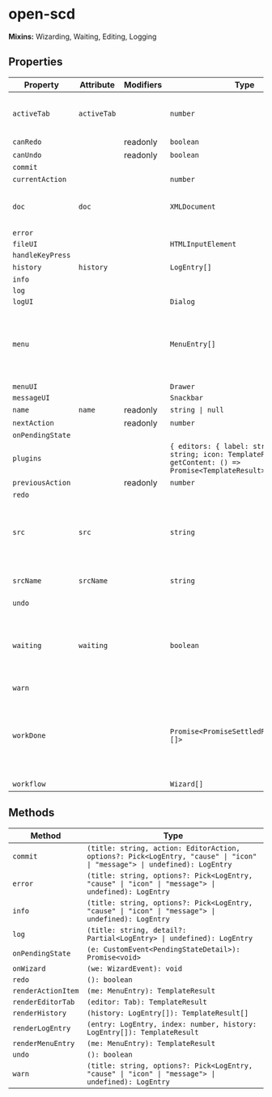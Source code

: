 # open-scd

**Mixins:** Wizarding, Waiting, Editing, Logging

## Properties

| Property         | Attribute   | Modifiers | Type                                             | Default                                          | Description                                      |
|------------------|-------------|-----------|--------------------------------------------------|--------------------------------------------------|--------------------------------------------------|
| `activeTab`      | `activeTab` |           | `number`                                         | 0                                                | The currently active editor tab.                 |
| `canRedo`        |             | readonly  | `boolean`                                        |                                                  |                                                  |
| `canUndo`        |             | readonly  | `boolean`                                        |                                                  |                                                  |
| `commit`         |             |           |                                                  |                                                  |                                                  |
| `currentAction`  |             |           | `number`                                         | -1                                               |                                                  |
| `doc`            | `doc`       |           | `XMLDocument`                                    | "newEmptySCD()"                                  | The `XMLDocument` being edited.                  |
| `error`          |             |           |                                                  |                                                  |                                                  |
| `fileUI`         |             |           | `HTMLInputElement`                               |                                                  |                                                  |
| `handleKeyPress` |             |           |                                                  |                                                  |                                                  |
| `history`        | `history`   |           | `LogEntry[]`                                     | []                                               |                                                  |
| `info`           |             |           |                                                  |                                                  |                                                  |
| `log`            |             |           |                                                  |                                                  |                                                  |
| `logUI`          |             |           | `Dialog`                                         |                                                  |                                                  |
| `menu`           |             |           | `MenuEntry[]`                                    | [{"icon":"folder_open","name":"Open project","startsGroup":true,"actionItem":true},{"icon":"create_new_folder","name":"New project"},{"icon":"snippet_folder","name":"Import IED"},{"icon":"save","name":"Save project"},{"icon":"undo","name":"Undo","hint":"CTRL+Z","startsGroup":true,"actionItem":true,"action":true},{"icon":"redo","name":"Redo","hint":"CTRL+Y","actionItem":true,"action":true},{"icon":"rule_folder","name":"Validate project","startsGroup":true},{"icon":"rule","name":"View log","hint":"CTRL+L","actionItem":true}] |                                                  |
| `menuUI`         |             |           | `Drawer`                                         |                                                  |                                                  |
| `messageUI`      |             |           | `Snackbar`                                       |                                                  |                                                  |
| `name`           | `name`      | readonly  | `string \| null`                                 |                                                  |                                                  |
| `nextAction`     |             | readonly  | `number`                                         |                                                  |                                                  |
| `onPendingState` |             |           |                                                  |                                                  |                                                  |
| `plugins`        |             |           | `{ editors: { label: string; id: string; icon: TemplateResult; getContent: () => Promise<TemplateResult>; }[]; }` | {"editors":[{"label":"Substation","id":"substation","icon":"zeroLineIcon"}]} |                                                  |
| `previousAction` |             | readonly  | `number`                                         |                                                  |                                                  |
| `redo`           |             |           |                                                  |                                                  |                                                  |
| `src`            | `src`       |           | `string`                                         |                                                  | The current file's URL. `blob:` URLs are *revoked after parsing*! |
| `srcName`        | `srcName`   |           | `string`                                         | "untitled.scd"                                   | The name of the current file.                    |
| `undo`           |             |           |                                                  |                                                  |                                                  |
| `waiting`        | `waiting`   |           | `boolean`                                        | false                                            | Whether the element is currently waiting for some async work. |
| `warn`           |             |           |                                                  |                                                  |                                                  |
| `workDone`       |             |           | `Promise<PromiseSettledResult<string>[]>`        | "Promise.allSettled(this.work)"                  | A promise which resolves once all currently pending work is done. |
| `workflow`       |             |           | `Wizard[]`                                       | []                                               |                                                  |

## Methods

| Method             | Type                                             |
|--------------------|--------------------------------------------------|
| `commit`           | `(title: string, action: EditorAction, options?: Pick<LogEntry, "cause" \| "icon" \| "message"> \| undefined): LogEntry` |
| `error`            | `(title: string, options?: Pick<LogEntry, "cause" \| "icon" \| "message"> \| undefined): LogEntry` |
| `info`             | `(title: string, options?: Pick<LogEntry, "cause" \| "icon" \| "message"> \| undefined): LogEntry` |
| `log`              | `(title: string, detail?: Partial<LogEntry> \| undefined): LogEntry` |
| `onPendingState`   | `(e: CustomEvent<PendingStateDetail>): Promise<void>` |
| `onWizard`         | `(we: WizardEvent): void`                        |
| `redo`             | `(): boolean`                                    |
| `renderActionItem` | `(me: MenuEntry): TemplateResult`                |
| `renderEditorTab`  | `(editor: Tab): TemplateResult`                  |
| `renderHistory`    | `(history: LogEntry[]): TemplateResult[]`        |
| `renderLogEntry`   | `(entry: LogEntry, index: number, history: LogEntry[]): TemplateResult` |
| `renderMenuEntry`  | `(me: MenuEntry): TemplateResult`                |
| `undo`             | `(): boolean`                                    |
| `warn`             | `(title: string, options?: Pick<LogEntry, "cause" \| "icon" \| "message"> \| undefined): LogEntry` |
